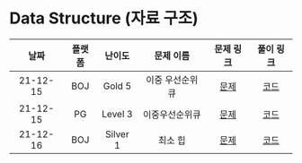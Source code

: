 # Data Structure (자료 구조)

|   날짜   | 플랫폼 |  난이도  |    문제 이름     |                            문제 링크                             |                                     풀이 링크                                      |
| :------: | :----: | :------: | :--------------: | :--------------------------------------------------------------: | :--------------------------------------------------------------------------------: |
| 21-12-15 |  BOJ   |  Gold 5  | 이중 우선순위 큐 |           [문제](https://www.acmicpc.net/problem/7662)           |  [코드](https://github.com/LeeMir/Algorithm/blob/main/DataStructure/BOJ-7662.js)   |
| 21-12-15 |   PG   | Level 3  |  이중우선순위큐  | [문제](https://programmers.co.kr/learn/courses/30/lessons/42628) | [코드](https://github.com/LeeMir/Algorithm/blob/main/DataStructure/PG-DoublePQ.js) |
| 21-12-16 |  BOJ   | Silver 1 |     최소 힙      |           [문제](https://www.acmicpc.net/problem/1927)           |  [코드](https://github.com/LeeMir/Algorithm/blob/main/DataStructure/BOJ-1927.js)   |
